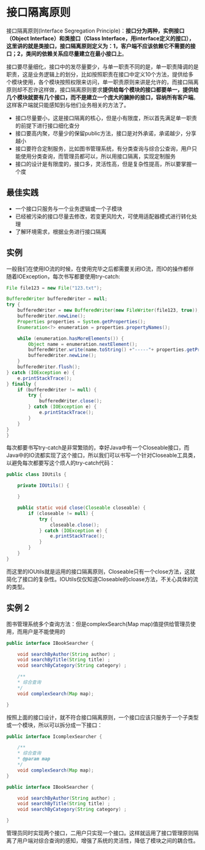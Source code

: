 # 接口隔离原则

接口隔离原则(Interface Segregation Principle)：**接口分为两种，实例接口（Object Interface）和类接口（Class Interface，用interface定义的接口），这里讲的就是类接口，接口隔离原则定义为：1，客户端不应该依赖它不需要的接口；2，类间的依赖关系应尽量建立在最小接口上**。

接口要尽量细化，接口中的发尽量要少，与单一职责不同的是，单一职责降调的是职责，这是业务逻辑上的划分，比如按照职责在接口中定义10个方法，提供给多个模块使用，各个模块按照权限来访问，单一职责原则来讲是允许的，而接口隔离原则却不忍许这样做，接口隔离原则要求**提供给每个模块的接口都要单一，提供给几个模块就要有几个接口，而不是建立一个庞大的臃肿的接口，容纳所有客户端**。这样客户端就只能感知到与他们业务相关的方法了。

* 接口尽量要小，这是接口隔离的核心，但是小有限度，所以首先满足单一职责的前提下进行接口细化查分
* 接口要高内聚，尽量少的保留public方法，接口是对外承诺，承诺越少，分享越小
* 接口要符合定制服务，比如图书管理系统，有分类查询与综合公查询，用户只能使用分类查询，而管理员都可以，所以用接口隔离，实现定制服务
* 接口的设计是有限度的，接口多，灵活性高，但是复杂性提高，所以要掌握一个度

## 最佳实践

* 一个接口只服务与一个业务逻辑或一个子模块
* 已经被污染的接口尽量去修改，若变更风险大，可使用适配器模式进行转化处理
* 了解环境需求，根据业务进行接口隔离

## 实例

一般我们在使用IO流的时候，在使用完毕之后都需要关闭IO流，而IO的操作都伴随着IOException，每次书写都要使用try-catch:

```java
File file123 = new File("123.txt");

BufferedWriter bufferedWriter = null;
try {
    bufferedWriter = new BufferedWriter(new FileWriter(file123, true));
    bufferedWriter.newLine();
    Properties properties = System.getProperties();
    Enumeration<?> enumeration = properties.propertyNames();

    while (enumeration.hasMoreElements()) {
        Object name = enumeration.nextElement();
        bufferedWriter.write(name.toString() +"-----"+ properties.getProperty(name.toString()));
        bufferedWriter.newLine();
    }
    bufferedWriter.flush();
} catch (IOException e) {
    e.printStackTrace();
} finally {
    if (bufferedWriter != null) {
        try {
            bufferedWriter.close();
        } catch (IOException e) {
            e.printStackTrace();
        }
    }
}
}
```

每次都要书写try-catch是非常繁琐的，幸好Java中有一个Closeable接口，而Java中的IO流都实现了这个接口，所以我们可以书写一个针对Closeable工具类，以避免每次都要写这个烦人的try-catch代码：

```java
public class IOUtils {

    private IOUtils() {

    }

    public static void close(Closeable closeable) {
        if (closeable != null) {
            try {
                closeable.close();
            } catch (IOException e) {
                e.printStackTrace();
            }
        }
    }
}
```

而这里的IOUtils就是运用的接口隔离原则，Closeable只有一个close方法，这就简化了接口的复杂性。IOUtils仅仅知道Closeable的cloase方法，不关心具体的流的类型。

## 实例 2

图书管理系统多个查询方法：但是complexSearch(Map map)值提供给管理员使用，而用户是不能使用的

```java
public interface IBookSearcher {

    void searchByAuthor(String author) ;
    void searchByTitle(String title) ;
    void searchByCategory(String category) ;

    /**
    * 综合查询
    */
    void complexSearch(Map map);

}
```

按照上面的接口设计，就不符合接口隔离原则，一个接口应该只服务于一个子类型或一个模块，所以可以拆分成一下接口：

```java
public interface IcomplexSearcher {

    /**
    * 综合查询
    * @param map
    */
    void complexSearch(Map map);
}

public interface IBookSearcher {

    void searchByAuthor(String author) ;
    void searchByTitle(String title) ;
    void searchByCategory(String category) ;

}
```

管理员同时实现两个接口，二用户只实现一个接口。这样就运用了接口管理原则隔离了用户端对综合查询的感知，增强了系统的灵活性，降低了模块之间的耦合性。
